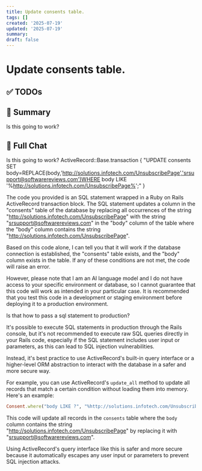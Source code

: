 ```yaml
---
title: Update consents table.
tags: []
created: '2025-07-19'
updated: '2025-07-19'
summary:
draft: false
---
```


# Update consents table.

## ✅ TODOs


## 📌 Summary
Is this going to work?

## 🧠 Full Chat


Is this going to work?
ActiveRecord::Base.transaction { "UPDATE consents SET body=REPLACE(body,'http://solutions.infotech.com/UnsubscribePage','srsupport@softwarereviews.com')WHERE body LIKE '%http://solutions.infotech.com/UnsubscribePage%';" }

The code you provided is an SQL statement wrapped in a Ruby on Rails ActiveRecord transaction block. The SQL statement updates a column in the "consents" table of the database by replacing all occurrences of the string "http://solutions.infotech.com/UnsubscribePage" with the string "srsupport@softwarereviews.com" in the "body" column of the table where the "body" column contains the string "http://solutions.infotech.com/UnsubscribePage".

Based on this code alone, I can tell you that it will work if the database connection is established, the "consents" table exists, and the "body" column exists in the table. If any of these conditions are not met, the code will raise an error.

However, please note that I am an AI language model and I do not have access to your specific environment or database, so I cannot guarantee that this code will work as intended in your particular case. It is recommended that you test this code in a development or staging environment before deploying it to a production environment.

Is that how to pass a sql statement to production?

It's possible to execute SQL statements in production through the Rails console, but it's not recommended to execute raw SQL queries directly in your Rails code, especially if the SQL statement includes user input or parameters, as this can lead to SQL injection vulnerabilities.

Instead, it's best practice to use ActiveRecord's built-in query interface or a higher-level ORM abstraction to interact with the database in a safer and more secure way.

For example, you can use ActiveRecord's `update_all` method to update all records that match a certain condition without loading them into memory. Here's an example:

```ruby
Consent.where("body LIKE ?", "%http://solutions.infotech.com/UnsubscribePage%").update_all("body = REPLACE(body, 'http://solutions.infotech.com/UnsubscribePage', 'srsupport@softwarereviews.com')")
```

This code will update all records in the `consents` table where the `body` column contains the string "http://solutions.infotech.com/UnsubscribePage" by replacing it with "srsupport@softwarereviews.com".

Using ActiveRecord's query interface like this is safer and more secure because it automatically escapes any user input or parameters to prevent SQL injection attacks.